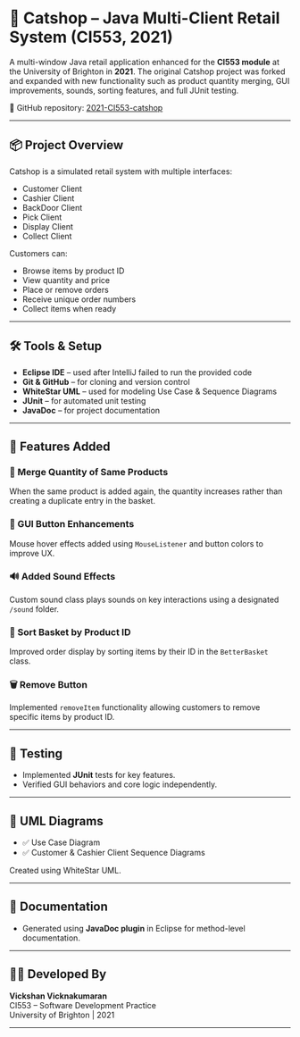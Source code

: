 # 🛒 Catshop – Java Multi-Client Retail System (CI553, 2021)

A multi-window Java retail application enhanced for the **CI553 module** at the University of Brighton in **2021**. The original Catshop project was forked and expanded with new functionality such as product quantity merging, GUI improvements, sounds, sorting features, and full JUnit testing.

🔗 GitHub repository: [2021-CI553-catshop](https://github.com/vickshan001/2021-CI553-catshop)

---

## 📦 Project Overview

Catshop is a simulated retail system with multiple interfaces:

- Customer Client  
- Cashier Client  
- BackDoor Client  
- Pick Client  
- Display Client  
- Collect Client  

Customers can:
- Browse items by product ID
- View quantity and price
- Place or remove orders
- Receive unique order numbers
- Collect items when ready

---

## 🛠 Tools & Setup

- **Eclipse IDE** – used after IntelliJ failed to run the provided code
- **Git & GitHub** – for cloning and version control
- **WhiteStar UML** – used for modeling Use Case & Sequence Diagrams
- **JUnit** – for automated unit testing
- **JavaDoc** – for project documentation

---

## 🚀 Features Added

### 🔁 Merge Quantity of Same Products
When the same product is added again, the quantity increases rather than creating a duplicate entry in the basket.

### 🎨 GUI Button Enhancements
Mouse hover effects added using `MouseListener` and button colors to improve UX.

### 🔊 Added Sound Effects
Custom sound class plays sounds on key interactions using a designated `/sound` folder.

### 🔢 Sort Basket by Product ID
Improved order display by sorting items by their ID in the `BetterBasket` class.

### 🗑 Remove Button
Implemented `removeItem` functionality allowing customers to remove specific items by product ID.

---

## 🧪 Testing

- Implemented **JUnit** tests for key features.
- Verified GUI behaviors and core logic independently.

---

## 📐 UML Diagrams

- ✅ Use Case Diagram  
- ✅ Customer & Cashier Client Sequence Diagrams

Created using WhiteStar UML.

---

## 📄 Documentation

- Generated using **JavaDoc plugin** in Eclipse for method-level documentation.

---

## 👨‍💻 Developed By

**Vickshan Vicknakumaran**  
CI553 – Software Development Practice  
University of Brighton | 2021

---

